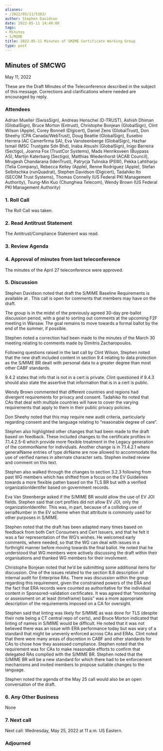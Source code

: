 ```yaml
---
aliases:
- /2022/05/11/5103/
author: Stephen Davidson
date: 2022-05-11 14:49:00
tags:
- Minutes
- S/MIME
title: 2022-05-11 Minutes of SMIME Certificate Working Group 
type: post
---
```


## Minutes of SMCWG

May 11, 2022

These are the Draft Minutes of the Teleconference described in the subject of this message. Corrections and clarifications where needed are encouraged by reply.

### Attendees

Adrian Mueller (SwissSign), Andreas Henschel (D-TRUST), Ashish Dhiman (GlobalSign), Bruce Morton (Entrust), Christophe Bonjean (GlobalSign), Clint Wilson (Apple), Corey Bonnell (Digicert), Daniel Zens (GlobalTrust), Don Sheehy (CPA Canada/WebTrust), Doug Beattie (GlobalSign), Eusebio Herrera (AC Camerfirma SA), Eva Vansteenberge (GlobalSign), Hazhar Ismail (MSC Trustgate Sdn Bhd), Inaba Atsushi (GlobalSign), Inigo Barreira (Sectigo), Joanna Fox (TrustCor Systems), Mads Henriksveen (Buypass AS), Martijn Katerbarg (Sectigo), Matthias Wiedenhorst (ACAB Council), Mrugesh Chandarana (IdenTrust), Patrycja Tulinska (PSW), Pekka Lahtiharju (Telia Company), Rebecca Kelley (Apple), Renne Rodriguez (Apple), Stefan Selbitschka (runQuadrat), Stephen Davidson (Digicert), Tadahiko Ito (SECOM Trust Systems), Thomas Connelly (US Federal PKI Management Authority), Tsung-Min Kuo (Chunghwa Telecom), Wendy Brown (US Federal PKI Management Authority)

### 1. Roll Call

The Roll Call was taken.

### 2. Read Antitrust Statement

The Antitrust/Compliance Statement was read.

### 3. Review Agenda

### 4. Approval of minutes from last teleconference

The minutes of the April 27 teleconference were approved.

### 5. Discussion

Stephen Davidson noted that draft the S/MIME Baseline Requirements is available at . This call is open for comments that members may have on the draft.

The group is in the midst of the previously agreed 30-day pre-ballot discussion period, with a goal to sorting out comments at the upcoming F2F meeting in Warsaw. The goal remains to move towards a formal ballot by the end of the summer, if possible.

Stephen noted a correction had been made to the minutes of the March 30 meeting relating to comments made by Dimitris Zacharopoulos.

Following questions raised in the last call by Clint Wilson, Stephen noted that the new draft included content in section 9.4 relating to data protection as the S/MIME BR dealt with personal data to a greater degree than most other CABF standards.

9.4.2 states that info that is not in a cert is private. Clint questioned if 9.4.3 should also state the assertive that information that is in a cert is public.

Wendy Brown commented that different countries and regions had divergent requirements for privacy and consent. Tadahiko Ito noted that CAs that deal with multiple countries will have to cover the varying requirements that apply to them in their public privacy policies.

Don Sheehy noted that this may require new audit criteria, particularly regarding consent and the language relating to “reasonable degree of care”.

Stephen also highlighted other changes that had been made to the draft based on feedback. These included changes to the certificate profiles in 7.1.4.2.5-6 which provide more flexible treatment in the Legacy generation of the commonName for individuals. Another change is in 7.1.4.2.1 where generalName entries of type dirName are now allowed to accommodate the use of verified names in alternate character sets. Stephen invited review and comment on this text.

Stephen also walked through the changes to section 3.2.3 following from past WG members which has shifted from a focus on the EV Guidelines towards a more flexible patten based on the TLS BR but with a verified organizationIdentifer based on government records.

Eva Van Steenberge asked if the S/MIME BR would allow the use of EV JOI fields. Stephen said that cert profiles did not allow EV JOI, only the organizationIdentifer. This was, in part, because of a colliding use of serialNumber in the EV scheme when that attribute is commonly used for other purposes in S/MIME.

Stephen noted that the draft has been adapted many times based on feedback from both Cert Consumers and Cert Issuers, and that he felt it was a fair representation of the WG’s wishes. He welcomed early comments, where needed, so that the WG can deal with issues in a forthright manner before moving towards the final ballot. He noted that he understood that WG members were actively discussing the draft within their organisations and thanked WG members for their involvment.

Christophe Bonjean noted that he’d be submitting some additional items for discussion. One of the issues related to the section 8.8 description of internal audit for Enterprise RAs. There was discussion within the group regarding this requirement, given the constrained powers of the ERA and the fact that ERA records were counted as authoritative for the individual content in Sponsored-validation certificates. It was agreed that “monitoring or assessment on at least (timeframe) basis” was a more appropriate description of the requirements imposed on a CA for oversight.

Stephen said that linting was likely for S/MIME as was done for TLS (despite their note being a CT central repo of certs), and Bruce Morton indicated that linting of names in S/MIME would be difficult. He noted that it was not believed there was an issue with ERA performance today but was wary of a standard that might be unevenly enforced across CAs and ERAs. Clint noted that there were many areas of discretion in CABF and other standards for CAs to chose how they assessed compliance. Stephen noted that the requirement was for CAs to make reasonable efforts to confirm that delegated RAs complied with the S/MIME BR. Stephen noted that the S/MIME BR will be a new standard for which there had to be enforcement mechanisms and invited members to propose suitable changes to the language.

Stephen noted the agenda of the May 25 call would also be an open conversation of the draft.

### 6. Any Other Business

None

### 7. Next call

Next call: Wednesday, May 25, 2022 at 11 a.m. US Eastern.

### Adjourned